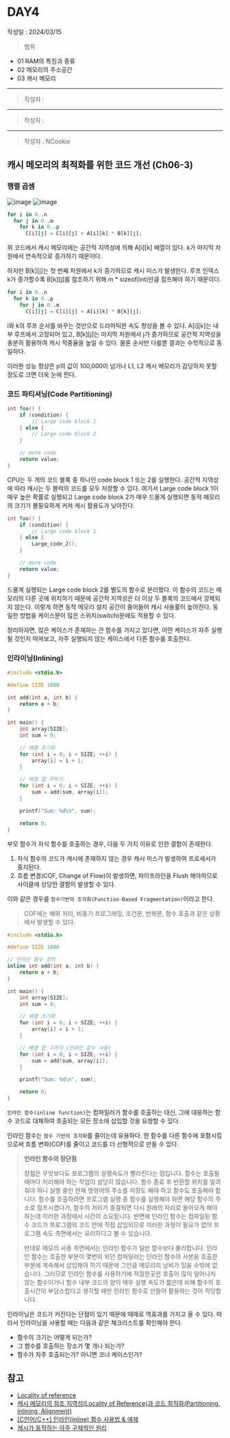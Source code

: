 # DAY4
작성일 : 2024/03/15

> 범위
- 01 RAM의 특징과 종류
- 02 메모리의 주소공간
- 03 캐시 메모리

---

> 작성자 :

---

> 작성자 : 

---

> 작성자 : NCookie

## 캐시 메모리의 최적화를 위한 코드 개선 (Ch06-3)

### 행렬 곱셈

![image](https://github.com/team-imad-study/study-question/assets/16646208/92765862-7caf-4075-a42c-d5d1374dd716)
![image](https://github.com/team-imad-study/study-question/assets/16646208/4aa67042-1994-4dd6-a8c2-389baa80a307)

```python
for i in 0..n
  for j in 0..m
    for k in 0..p
      C[i][j] = C[i][j] + A[i][k] * B[k][j];
```

위 코드에서 캐시 메모리에는 공간적 지역성에 의해 A[i][k] 배열이 있다. k가 마지막 차원에서 연속적으로 증가하기 때문이다. 

하지만 B[k][j]는 첫 번째 차원에서 k가 증가하므로 캐시 미스가 발생한다. 루프 인덱스 k가 증가할수록 B[k][j]를 참조하기 위해 m * sizeof(int)만큼 점프해야 하기 때문이다.

```python
for i in 0..n
  for k in 0..p
    for j in 0..m
      C[i][j] = C[i][j] + A[i][k] * B[k][j];
```

i와 k의 루프 순서를 바꾸는 것만으로 드라마틱한 속도 향상을 볼 수 있다. A[i][k]는 내부 루프에서 고정되어 있고, B[k][j]는 마지막 차원에서 j가 증가하므로 공간적 지역성을 충분히 활용하여 캐시 적중율을 높일 수 있다. 물론 순서만 다를뿐 결과는 수학적으로 동일하다.

이러한 성능 향상은 p의 값이 100,000이 넘거나 L1, L2 캐시 메모리가 감당하지 못할 정도로 크면 더욱 눈에 띈다.

### 코드 파티셔닝(Code Partitioning)

```c
int foo() {
    if (condition) {
        // Large code block 1
    } else {
        // Large code block 2
    }

    // more code
    return value;
}
```

CPU는 두 개의 코드 블록 중 하나인 code block 1 또는 2를 실행한다. 공간적 지역성에 따라 캐시는 두 블럭의 코드를 모두 저장할 수 있다. 여기서 Large code block 1이 매우 높은 확률로 실행되고 Large code block 2가 매우 드물게 실행되면 동적 메모리의 크기가 불필요하게 커져 캐시 활용도가 낮아진다.

```c
int foo() {
    if (condition) {
        // Large code block 1
    } else {
        Large_code_2();
    }

    // more code
    return value;
}
```

드물게 실행되는 Large code block 2를 별도의 함수로 분리했다. 이 함수의 코드는 메모리의 다른 곳에 위치하기 때문에 공간적 지역성은 더 이상 두 블록의 코드에서 강제되지 않는다. 이렇게 하면 동적 메모리 설치 공간이 줄어들어 캐시 사용률이 높아진다. 동일한 방법을 케이스문이 많은 스위치(switch)문에도 적용할 수 있다.

정리하자면, 많은 케이스가 존재하는 큰 함수를 가지고 있다면, 어떤 케이스가 자주 실행될 것인지 따져보고, 자주 실행되지 않는 케이스에서 다른 함수를 호출한다.

### 인라이닝(Inlining)

```c
#include <stdio.h>

#define SIZE 1000

int add(int a, int b) {
    return a + b;
}

int main() {
    int array[SIZE];
    int sum = 0;

    // 배열 초기화
    for (int i = 0; i < SIZE; ++i) {
        array[i] = i + 1;
    }

    // 배열 합 구하기
    for (int i = 0; i < SIZE; ++i) {
        sum = add(sum, array[i]);
    }

    printf("Sum: %d\n", sum);

    return 0;
}
```

부모 함수가 자식 함수를 호출하는 경우, 다음 두 가지 이유로 인한 결함이 존재한다. 

1. 자식 함수의 코드가 캐시에 존재하지 않는 경우 캐시 미스가 발생하여 프로세서가 중지된다.
2. 흐름 변경(COF, Change of Flow)이 발생하면, 파이프라인을 Flush 해야하므로 사이클에 상당한 결함이 발생할 수 있다.

이와 같은 경우를 `함수기반의 조각화(Function-Based Fragmentation)`이라고 한다.

> COF에는 예외 처리, 비동기 프로그래밍, 조건문, 반복문, 함수 호출과 같은 상황에서 발생할 수 있다.

```c
#include <stdio.h>

#define SIZE 1000

// 인라인 함수 정의
inline int add(int a, int b) {
    return a + b;
}

int main() {
    int array[SIZE];
    int sum = 0;

    // 배열 초기화
    for (int i = 0; i < SIZE; ++i) {
        array[i] = i + 1;
    }

    // 배열 합 구하기 (인라인 함수 사용)
    for (int i = 0; i < SIZE; ++i) {
        sum = add(sum, array[i]);
    }

    printf("Sum: %d\n", sum);

    return 0;
}
```

`인라인 함수(inline function)`는 컴파일러가 함수를 호출하는 대신, 그에 대응하는 함수 코드로 대체하여 호출되는 모든 장소에 삽입할 것을 요청할 수 있다.

인라인 함수는 `함수 기반의 조각화`를 줄이는데 유용하다. 한 함수를 다른 함수에 포함시킴으로써 흐름 변화(COF)를 줄이고 코드를 더 선형적으로 만들 수 있다.

> **인라인 함수의 장단점**
> 
> 장점은 무엇보다도 프로그램의 실행속도가 빨라진다는 점입니다. 함수는 호출될 때마다 처리해야 하는 작업이 상당히 많습니다. 함수 종료 후 반환할 위치를 알려줘야 하니 실행 중인 현재 명령어의 주소를 저장도 해야 하고 함수도 호출해야 합니다. 함수를 호출하려면 프로그램 실행 중 함수를 실행해야 하면 해당 함수의 주소로 점프시켰다가, 함수의 처리가 종결되면 다시 원래의 자리로 돌아오게 해야 하는데 이러한 과정에서 시간이 소요됩니다. 반면에 인라인 함수는 컴파일된 함수 코드가 프로그램의 코드 안에 직접 삽입되므로 이러한 과정이 필요가 없어 프로그램 속도 측면에서는 유리하다고 볼 수 있습니다.
> 
> 반대로 메모리 사용 측면에서는 인라인 함수가 일반 함수보다 불리합니다. 인라인 함수는 호출한 부분이 몇번이 되던 컴파일러는 인라인 함수의 사본을 호출한 부분에 계속해서 삽입해야 하기 때문에 그만큼 메모리의 낭비가 있을 수밖에 없습니다. 그러므로 인라인 함수를 사용하기에 적절한곳은 호출이 많이 일어나지 않는 함수이거나 함수 내부 코드의 양이 매우 실행 속도가 짧은데 비해 함수의 호출시간이 부담스럽다고 생각할 때만 인라인 함수로 만들어 활용하는 것이 적당합니다.

인라이닝은 코드가 커진다는 단점이 있기 때문에 때때로 역효과를 가지고 올 수 있다. 따라서 인라이닝을 사용할 때는 다음과 같은 체크리스트를 확인해야 한다.

- 함수의 크기는 어떻게 되는가?
- 그 함수를 호출하는 장소가 몇 개나 되는가?
- 함수가 자주 호출되는가? 아니면 코너 케이스인가?

## 참고

- [Locality of reference](https://en.wikipedia.org/wiki/Locality_of_reference)
- [캐시 메모리의 참조 지역성(Locality of Reference)과 코드 최적화(Partitioning, Inlining, Alignment)](https://blog.naver.com/techref/222251293739)
- [[C언어/C++] 인라인(inline) 함수 사용법 & 예제](https://coding-factory.tistory.com/694#:~:text=%EC%9D%B8%EB%9D%BC%EC%9D%B8%20%ED%95%A8%EC%88%98%EB%9E%80%3F%20%EC%9D%B8%EB%9D%BC%EC%9D%B8%20%ED%95%A8%EC%88%98%EB%8A%94%20%EC%A0%95%EC%9D%98%ED%95%9C%20%EC%BD%94%EB%93%9C%EB%93%A4%EC%9D%B4%20%EC%9D%B8%EB%9D%BC%EC%9D%B8%20%ED%95%A8%EC%88%98,%EC%95%84%EB%8B%88%EB%9D%BC%2C%20%ED%98%B8%EC%B6%9C%ED%95%98%EB%8A%94%20%EC%BD%94%EB%93%9C%20%EC%9E%90%EC%B2%B4%EA%B0%80%20%ED%95%A8%EC%88%98%20%EB%82%B4%EC%9A%A9%EC%9D%98%20%EC%BD%94%EB%93%9C%EA%B0%80%20%EB%90%A9%EB%8B%88%EB%8B%A4.)
- [캐시가 동작하는 아주 구체적인 원리](https://parksb.github.io/article/29.html)
